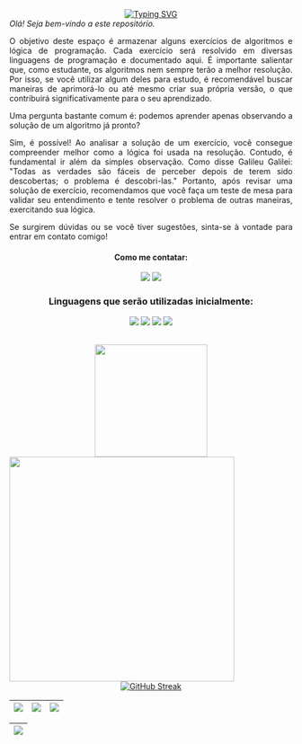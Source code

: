 <div align="center" style="text-align: center;">
  <a href="https://git.io/typing-svg"><img src="https://readme-typing-svg.herokuapp.com?font=Fira+Code&pause=1000&color=008080&width=700&lines=Seja+bem+vindo!;Que+a+For%C3%A7a+esteja+com+voc%C3%AA!+%7BYoda%7D;Ensine+sempre+o+que+voc%C3%AA+aprendeu.+%7BYoda%7D;Atrav%C3%A9s+do+erro+voc%C3%AAs+conseguir%C3%A3o+a+vit%C3%B3ria.+%7BMe.+Magos%7D" alt="Typing SVG"/>
  </a>
</div>

<div style="text-align: justify;">
<i>Olá! Seja bem-vindo a este repositório.</i>

<p>O objetivo deste espaço é armazenar alguns exercícios de algoritmos e lógica de programação. Cada exercício será resolvido em diversas linguagens de programação e documentado aqui. É importante salientar que, como estudante, os algoritmos nem sempre terão a melhor resolução. Por isso, se você utilizar algum deles para estudo, é recomendável buscar maneiras de aprimorá-lo ou até mesmo criar sua própria versão, o que contribuirá significativamente para o seu aprendizado.</p>

<p>Uma pergunta bastante comum é: podemos aprender apenas observando a solução de um algoritmo já pronto?</p>

<p>Sim, é possível! Ao analisar a solução de um exercício, você consegue compreender melhor como a lógica foi usada na resolução. Contudo, é fundamental ir além da simples observação. Como disse Galileu Galilei: "Todas as verdades são fáceis de perceber depois de terem sido descobertas; o problema é descobri-las."
Portanto, após revisar uma solução de exercício, recomendamos que você faça um teste de mesa para validar seu entendimento e tente resolver o problema de outras maneiras, exercitando sua lógica.</p>

<p>Se surgirem dúvidas ou se você tiver sugestões, sinta-se à vontade para entrar em contato comigo!</p>
</div>

<div align="center"> 
  <h4 align="center">Como me contatar:</h4>
  <a href = "mailto:rbnsrs@protonmail.com"><img src="https://img.shields.io/badge/-ProtonMail-%23333?style=for-the-badge&logo=proton&logoColor=white" target="_blank"></a>
  <a href="https://www.linkedin.com/in/lucas-carvalho-a2125a186/" target="_blank"><img src="https://img.shields.io/badge/-LinkedIn-%230077B5?style=for-the-badge&logo=linkedin&logoColor=white" target="_blank"></a>   
</div>

<div>
  <h3 align="center">Linguagens que serão utilizadas inicialmente: </h3>

  <p align='center'>
    <img src= "https://img.shields.io/badge/JavaScript-323330?style=for-the-badge&logo=javascript&logoColor=F7DF1E">
    <img src= "https://img.shields.io/badge/Python-FFD43B?style=for-the-badge&logo=python&logoColor=blue">
    <img src= "https://img.shields.io/badge/c-%2300599C.svg?style=for-the-badge&logo=c&logoColor=white">
    <img src= "https://img.shields.io/badge/java-%23ED8B00.svg?style=for-the-badge&logo=openjdk&logoColor=white">
  </p>
</div>

<br>

</div>
  
 <div align="center">
    <div align='center'>
      <img height="200px" src="https://github-readme-stats.vercel.app/api?username=rbnsrs&show_icons=true&theme=vision-friendly-dark&include_all_commits=true&count_private=true"/>
      <img align="left" height="400px" src="https://github-readme-stats.vercel.app/api/top-langs/?username=rbnsrs&langs_count=8&theme=vision-friendly-dark&hide_border=true">
    </div>
  
  <div align = "center">
  
  [![GitHub Streak](http://github-readme-streak-stats.herokuapp.com?user=rbnsrs&theme=highcontrast)](https://git.io/streak-stats)
  
  </div>
</div>

| ![](http://github-profile-summary-cards.vercel.app/api/cards/stats?username=rbnsrs&theme=nord_dark) | ![](http://github-profile-summary-cards.vercel.app/api/cards/repos-per-language?username=rbnsrs&hide=Html&theme=nord_dark) | ![](http://github-profile-summary-cards.vercel.app/api/cards/most-commit-language?username=rbnsrs&theme=nord_dark) |
| :----------------------------------------------------------------------------------------------------------------------: | :---------------------------------------------------------------------------------------------------------------------------------------------: | :-------------------------------------------------------------------------------------------------------------------------------------: |

| ![](http://github-profile-summary-cards.vercel.app/api/cards/profile-details?username=rbnsrs&theme=nord_dark) |
| :--------------------------------------------------------------------------------------------------------------------------------: |
